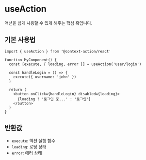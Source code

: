 # useAction

액션을 쉽게 사용할 수 있게 해주는 핵심 훅입니다.

## 기본 사용법

```tsx
import { useAction } from '@context-action/react'

function MyComponent() {
  const [execute, { loading, error }] = useAction('user/login')
  
  const handleLogin = () => {
    execute({ username: 'john' })
  }
  
  return (
    <button onClick={handleLogin} disabled={loading}>
      {loading ? '로그인 중...' : '로그인'}
    </button>
  )
}
```

## 반환값

- `execute`: 액션 실행 함수
- `loading`: 로딩 상태
- `error`: 에러 상태